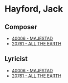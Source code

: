 # Hayford, Jack

## Composer

- [40006 - MAJESTAD](/hymns/40006.md)
- [20761 - ALL THE EARTH](/hymns/20761.md)

## Lyricist

- [40006 - MAJESTAD](/hymns/40006.md)
- [20761 - ALL THE EARTH](/hymns/20761.md)

